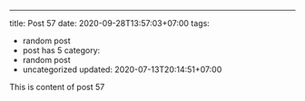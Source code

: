 ---
title: Post 57
date: 2020-09-28T13:57:03+07:00
tags:
  - random post
  - post has 5
category:
  - random post
  - uncategorized
updated: 2020-07-13T20:14:51+07:00

This is content of post 57